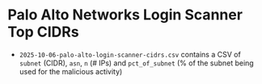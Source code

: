 # Palo Alto Networks Login Scanner Top CIDRs

- `2025-10-06-palo-alto-login-scanner-cidrs.csv` contains a CSV of `subnet` (CIDR), `asn`, `n` (# IPs) and `pct_of_subnet` (% of the subnet being used for the malicious activity)
